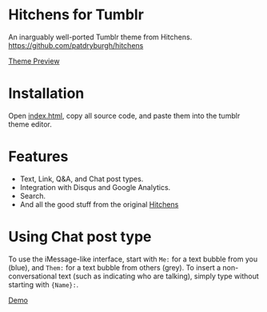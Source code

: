# Hitchens for Tumblr
An inarguably well-ported Tumblr theme from Hitchens. https://github.com/patdryburgh/hitchens

[Theme Preview](https://blog.zenan.ch)

# Installation

Open [index.html](https://github.com/alanzchen/hitchens-tumblr/blob/main/index.html), copy all source code, and paste them into the tumblr theme editor.

# Features

 - Text, Link, Q&A, and Chat post types.
 - Integration with Disqus and Google Analytics.
 - Search.
 - And all the good stuff from the original [Hitchens](https://github.com/patdryburgh/hitchens)

# Using Chat post type

To use the iMessage-like interface, start with `Me:` for a text bubble from you (blue), and `Them:` for a text bubble from others (grey). To insert a non-conversational text (such as indicating who are talking), simply type without starting with `{Name}:`. 

[Demo](https://blog.zenan.ch/post/631375887869394944/梦-or-梦魇)